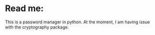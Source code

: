 # Read me:
This is a password manager in python. At the moment, I am having issue with the cryptography package.

